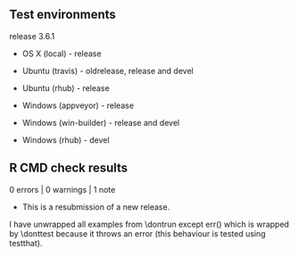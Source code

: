 ## Test environments

release 3.6.1

* OS X (local) - release

* Ubuntu (travis) - oldrelease, release and devel
* Ubuntu (rhub) - release

* Windows (appveyor) - release
* Windows (win-builder) - release and devel
* Windows (rhub) - devel

## R CMD check results

0 errors | 0 warnings | 1 note

* This is a resubmission of a new release.

I have unwrapped all examples from \dontrun except err() which is wrapped by \donttest because it throws an error (this behaviour is tested using testthat).
